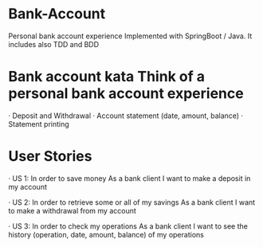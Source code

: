 # Bank-Account

Personal bank account experience Implemented with SpringBoot / Java. It includes also TDD and BDD

# Bank account kata Think of a personal bank account experience

· Deposit and Withdrawal
· Account statement (date, amount, balance)
· Statement printing

# User Stories

· US 1:
In order to save money
As a bank client
I want to make a deposit in my account

· US 2:
In order to retrieve some or all of my savings
As a bank client
I want to make a withdrawal from my account

· US 3:
In order to check my operations
As a bank client
I want to see the history (operation, date, amount, balance) of my operations
